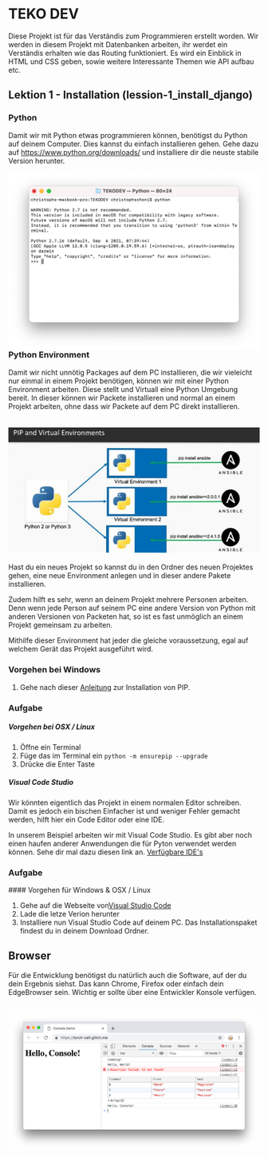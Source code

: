 # TEKO DEV
Diese Projekt ist für das Verständis zum Programmieren erstellt worden. Wir werden in diesem Projekt mit Datenbanken arbeiten, ihr werdet ein Verständis erhalten wie das Routing funktioniert. Es wird ein Einblick in HTML und CSS geben, sowie weitere Interessante Themen wie API aufbau etc. 

## Lektion 1 - Installation (lession-1_install_django)

### Python 
Damit wir mit Python etwas programmieren können, benötigst du Python auf deinem Computer. Dies kannst du einfach installieren gehen. Gehe dazu auf https://www.python.org/downloads/ und installiere dir die neuste stabile Version herunter.

<img src="images/print_screen_python_on_terminal.png"
     alt="Print Screen von Terminal mit aktivem Python zum überprüfen ob Python installiert ist."
     style="float: left; margin-right: 10px;" />

### Python Environment 

Damit wir nicht unnötig Packages auf dem PC installieren, die wir vieleicht nur einmal in einem Projekt benötigen, können wir mit einer Python Environment arbeiten. Diese stellt und Virtuall eine Python Umgebung bereit. In dieser können wir Packete installieren und normal an einem Projekt arbeiten, ohne dass wir Packete auf dem PC direkt installieren. 

<img src="images/virtual_environments_in_python_3.png"
     alt="Bild das aufzeigt, wie PIP von einem Python über die Environement jeweils eine eigene Instanz erstellt."
     style="float: left; margin-right: 10px; margin-bottom: 20px; margin-top: 20px;" />

Hast du ein neues Projekt so kannst du in den Ordner des neuen Projektes gehen, eine neue Environment anlegen und in dieser andere Pakete installieren. 

Zudem hilft es sehr, wenn an deinem Projekt mehrere Personen arbeiten. Denn wenn jede Person auf seinem PC eine andere Version von Python mit anderen Versionen von Packeten hat, so ist es fast unmöglich an einem Projekt gemeinsam zu arbeiten. 

Mithilfe dieser Environment hat jeder die gleiche voraussetzung, egal auf welchem Gerät das Projekt ausgeführt wird. 

### Vorgehen bei Windows
1. Gehe nach dieser [Anleitung](https://www.liquidweb.com/kb/install-pip-windows/) zur Installation von PIP.

### Aufgabe
##### Vorgehen bei OSX / Linux
1. Öffne ein Terminal 
2. Füge das im Terminal ein ``` python -m ensurepip --upgrade ```
3. Drücke die Enter Taste

##### Visual Code Studio
Wir könnten eigentlich das Projekt in einem normalen Editor schreiben. Damit es jedoch ein bischen Einfacher ist und weniger Fehler gemacht werden, hilft hier ein Code Editor oder eine IDE. 

In unserem Beispiel arbeiten wir mit Visual Code Studio. Es gibt aber noch einen haufen anderer Anwendungen die für Pyton verwendet werden können. Sehe dir mal dazu diesen link an. [Verfügbare IDE's](https://en.wikipedia.org/wiki/Source-code_editor)

### Aufgabe
#### Vorgehen für Windows & OSX / Linux
1. Gehe auf die Webseite von[Visual Studio Code](https://code.visualstudio.com/)
2. Lade die letze Verion herunter
3. Installiere nun Visual Studio Code auf deinem PC. Das Installationspaket findest du in deinem Download Ordner.


## Browser
Für die Entwicklung benötigst du natürlich auch die Software, auf der du dein Ergebnis siehst. Das kann Chrome, Firefox oder einfach dein EdgeBrowser sein. Wichtig er sollte über eine Entwickler Konsole verfügen. 

<img src="images/print_screen_google_chrome_dev_console.png"
     alt="Print Screen from Google Chrome Developer Console"
     style="float: left; margin-right: 10px; margin-bottom: 20px; margin-top: 20px;" />
